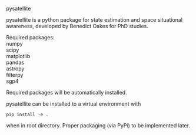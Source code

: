 pysatellite

pysatellite is a python package for state estimation and space situational awareness, developed by Benedict Oakes for
PhD studies.

Required packages:  
numpy  
scipy  
matplotlib  
pandas   
astropy   
filterpy  
sgp4

Required packages will be automatically installed.

pysatellite can be installed to a virtual environment with 
```
pip install -e . 
```
when in root directory. Proper packaging (via PyPi) to be implemented later.
